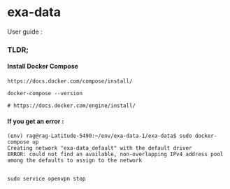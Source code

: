 # exa-data

User guide : 

### TLDR;

#### Install Docker Compose

    https://docs.docker.com/compose/install/
    
    docker-compose --version
    
    # https://docs.docker.com/engine/install/
    
#### If you get an error :
    
    (env) rag@rag-Latitude-5490:~/env/exa-data-1/exa-data$ sudo docker-compose up
    Creating network "exa-data_default" with the default driver
    ERROR: could not find an available, non-overlapping IPv4 address pool among the defaults to assign to the network
    
 
    sudo service openvpn stop
